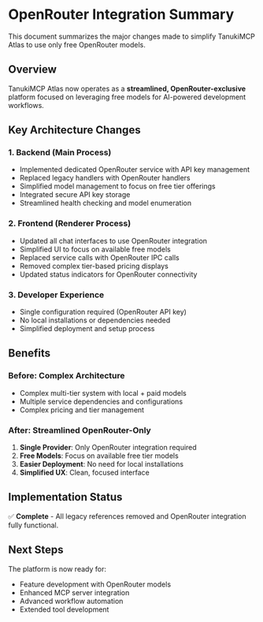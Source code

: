 # OpenRouter Integration Summary

This document summarizes the major changes made to simplify TanukiMCP Atlas to use only free OpenRouter models.

## Overview

TanukiMCP Atlas now operates as a **streamlined, OpenRouter-exclusive** platform focused on leveraging free models for AI-powered development workflows.

## Key Architecture Changes

### 1. Backend (Main Process)
- Implemented dedicated OpenRouter service with API key management
- Replaced legacy handlers with OpenRouter handlers
- Simplified model management to focus on free tier offerings
- Integrated secure API key storage
- Streamlined health checking and model enumeration

### 2. Frontend (Renderer Process)  
- Updated all chat interfaces to use OpenRouter integration
- Simplified UI to focus on available free models
- Replaced service calls with OpenRouter IPC calls
- Removed complex tier-based pricing displays
- Updated status indicators for OpenRouter connectivity

### 3. Developer Experience
- Single configuration required (OpenRouter API key)
- No local installations or dependencies needed
- Simplified deployment and setup process

## Benefits

### Before: Complex Architecture
- Complex multi-tier system with local + paid models
- Multiple service dependencies and configurations
- Complex pricing and tier management

### After: Streamlined OpenRouter-Only
1. **Single Provider**: Only OpenRouter integration required
2. **Free Models**: Focus on available free tier models  
3. **Easier Deployment**: No need for local installations
4. **Simplified UX**: Clean, focused interface

## Implementation Status

✅ **Complete** - All legacy references removed and OpenRouter integration fully functional.

## Next Steps

The platform is now ready for:
- Feature development with OpenRouter models
- Enhanced MCP server integration  
- Advanced workflow automation
- Extended tool development 